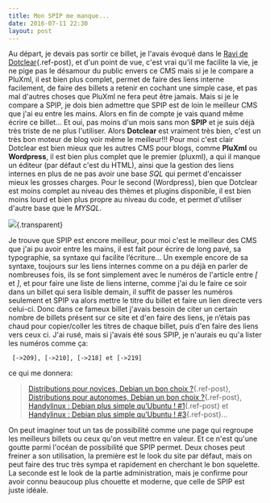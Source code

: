 ```yaml
---
title: Mon SPIP me manque...
date: 2016-07-11 22:30
layout: post
---
```


Au départ, je devais pas sortir ce billet, je l'avais évoqué dans le
[Ravi de
Dotclear](http://passiongnulinux.tuxfamily.org/?p=36){.ref-post}, et
d'un point de vue, c'est vrai qu'il me facilite la vie, je ne pige pas
le désamour du public envers ce CMS mais si je le compare a PluXml, il
est bien plus complet, permet de faire des liens interne facilement, de
faire des billets a retenir en cochant une simple case, et pas mal
d'autres choses que PluXml ne fera peut être jamais. Mais si je le
compare a SPIP, je dois bien admettre que SPIP est de loin le meilleur
CMS que j'ai eu entre les mains. Alors en fin de compte je vais quand
même écrire ce billet... Et oui, pas moins d'un mois sans mon **SPIP**
et je suis déjà très triste de ne plus l'utiliser. Alors **Dotclear**
est vraiment très bien, c'est un très bon moteur de blog voir même le
meilleur!!! Pour moi c'est clair Dotclear est bien mieux que les autres
CMS pour blogs, comme **PluXml** ou **Wordpress**, il est bien plus
complet que le premier (pluxml), a qui il manque un éditeur (par défaut
c'est du HTML), ainsi que la gestion des liens internes en plus de ne
pas avoir une base *SQL* qui permet d'encaisser mieux les grosses
charges. Pour le second (Wordpress), bien que Dotclear est moins complet
au niveau des thèmes et plugins disponible, il est bien moins lourd et
bien plus propre au niveau du code, et permet d'utiliser d'autre base
que le *MYSQL*.

![](http://spippourlesnuls.fr/IMG/png/spip3livrelogo.png){.transparent}

Je trouve que SPIP est encore meilleur, pour moi c'est le meilleur des
CMS que j'ai pu avoir entre les mains, il est fait pour écrire de long
pavé, sa typographie, sa syntaxe qui facilite l’écriture... Un exemple
encore de sa syntaxe, toujours sur les liens internes comme on a pu déjà
en parler de nombreuses fois, ils se font simplement avec le numéros de
l'article entre *\[* et *\]*, et pour faire une liste de liens interne,
comme j'ai du le faire ce soir dans un billet qui sera lisible demain,
il suffit de passer les numéros seulement et SPIP va alors mettre le
titre du billet et faire un lien directe vers celui-ci. Donc dans ce
fameux billet j'avais besoin de citer un certain nombre de billets
présent sur ce site et d'en faire des liens, je n’étais pas chaud pour
copier/coller les titres de chaque billet, puis d'en faire des liens
vers ceux ci. J'ai rusé, mais si j'avais été sous SPIP, je n'aurais eu
qu'a lister les numéros comme ça:

     [->209], [->210], [->218] et [->219]

ce qui me donnera:  

> [Distributions pour novices, Debian un bon choix
> ?](/index.php?post/2016/04/18/Distributions-pour-novices%2C-Debian-un-bon-choix-Quelle-distribution-pour-les-novices){.ref-post},
> [Distributions pour autonomes, Debian un bon choix
> ?](/index.php?post/2016/04/20/Distributions-pour-autonomes%2C-Debian-un-bon-choix-Quelle-distribution-pour-les-autonomes){.ref-post},
> [Handylinux : Debian plus simple qu’Ubuntu !
> \#1](/index.php?post/2016/04/30/Handylinux-%3A-Debian-plus-simple-qu%E2%80%99Ubuntu-%21-Partie-1-A-la-decouverte-d%E2%80%99Handylinux...){.ref-post}
> et [Handylinux : Debian plus simple qu’Ubuntu !
> \#3](/index.php?post/2016/05/05/Handylinux-%3A-Debian-plus-simple-qu%E2%80%99Ubuntu-%21-Partie-3-En-vrai%2C-%C3%A7a-donne-quoi){.ref-post}...
> </p>

On peut imaginer tout un tas de possibilité comme une page qui regroupe
les meilleurs billets ou ceux qu'on veut mettre en valeur. Et ce n'est
qu'une goutte parmi l'océan de possibilité que SPIP permet. Deux choses
peut freiner a son utilisation, la première est le look du site par
défaut, mais on peut faire des truc très sympa et rapidement en
cherchant le bon squelette. La seconde est le look de la partie
administration, mais je confirme pour avoir connu beaucoup plus chouette
et moderne, que celle de SPIP est juste idéale.
